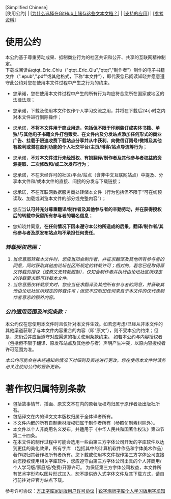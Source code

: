 [Simplified Chinese]  
[使用公约] | \[[为什么选择在GitHub上储存这些文本文档？](https://github.com/qtqtEricChiu/qtqtEricChiu/blob/main/why-create-these-documents-at-github.md "为什么选择在GitHub上储存这些文本文档？")\] | \[[支持的应用](https://github.com/qtqtEricChiu/qtqtEricChiu/blob/EBook-Docs/supported-applications.md "支持的应用")\] | \[[参考资料](https://github.com/qtqtEricChiu/qtqtEricChiu/blob/EBook-Docs/references.md)\]

使用公约
=========
本公约基于尊重劳动成果、抵制商业行为的社区共识和公开、共享的互联网精神制定。  
下载或阅读由qtqt_Eric_Chiu（"qtqt_Eric_Qiu","qtqt","制作者"）制作的电子书籍文件（".epub",".pdf"或其他格式，下称“本文件”），即代表您已阅读知晓并愿意遵守此公约对您在使用本文件过程中产生之行为的约束。     

- 您承诺，您在使用本文件过程中产生的所有行为均应符合您所在国家或地区的法律法规；
- 您承诺，下载及使用本文件仅作个人学习交流之用，并将在下载后24小时之内对本文件进行删除操作；
- 您承诺，**不将本文件用于商业用途，包括但不限于印刷装订成实体书籍、单独/与其他电子书籍文件打包贩卖、在文件内及分发站点添加任何形式的商业广告、挂载于限速收费下载站点分享并从中获利、向微信订阅号/微博及其他有盈利或潜在盈利功能的个人社交平台/主页/博客/站点导流等行为**；
- 您承诺，**不对本文件进行未经授权、有损翻译/制作者及其他参与者权益的资源提取、二次修改和/或二次发布行为**；
- 您承诺，不在未经许可的社区/平台/站点（含非中文互联网站点）中提及、分享本文件和/或本文件的直接、间接的分发与下载链接；
- 您承诺，不在互联网数据服务商处转储本文件（行为包括但不限于“可在线预读取、加载或浏览本文件的部分或完整内容”）；    

- 您应当**认可并充分尊重翻译/制作者及其他参与者的辛勤劳动，并在获得授权后的转载中保留所有参与者的署名信息**；
- 您知晓并同意，**在任何情况下因未遵守本公约所造成的后果，翻译/制作者/其他参与者及原发布站点均不承担任何责任**。     

### ***转载授权范围**：*
1. *当您意图转载本文件时，您应当知会制作者，并征求翻译及其他所有参与者的同意，同时获取其他由论坛社区所规定的转载许可；相对的，若您已经取得原文转载的授权（或原文无转载限制），仅知会制作者并执行由论坛社区所规定的转载要求即可转载本文件。*
2. *当您意图仅转载原文时，您应当征求翻译及其他所有参与者的同意，并获取其他由论坛社区所规定的转载许可；但您不应附加任何来自于本文件的仅代表制作者意志的额外内容。*

### ***公约适用范围及冲突条款**：*
本公约仅在您使用本文件时且仅针对本文件生效。如若您考虑/已经从非本文件的其他渠道获取了与本文件内容重合的内容（即“原文”），则不受本公约约束；但是，您仍受并应当遵守对应渠道的相关使用条款约束。
如若本公约与内容授权者（包括但不限于翻译、原发布站点及其他参与者）声明产生冲突，以原内容授权者许可范围为准。

*本公约可能会在未经通知的情况下对细则及表述进行更改，您在使用本文件时请务必关注使用公约的最新更新。*

著作权归属特别条款
=========
 - 包括故事情节、插画、原文文本在内的原著版权均归属于原作者及出版社所有。
 - 包括译文在内的译文文本版权归属于全体译者所有。
 - 本文件内嵌的所有自制素材版权归属于制作者所有（参照仿制素材除外）。
 - 本文件以个人非商用名义发布，并适用于《中华人民共和国著作权法》第四节第二十四条。
 - 在本文件的制作过程中可能会选用一些由第三方字体公司开发的字库软件以达到更佳的美化效果，所有字库 （包括其中的计算机软件作品和字体美术作品）著作权归其著作权所有者所有。您下载或使用本文件视作第三方字体公司直接向您授权使用相关字库软件，您应遵守由第三方字体公司出具的个人非商用/个人学习版/家庭版/免费/开源许可。
为保证第三方字体公司权益，本文件所有艺术字形均以图片形式加入，恕不提供嵌入式字体文件及其下载方式，请自行前往对应官方站点下载。

参考许可协议：[方正字库家庭版用户许可协议](https://www.foundertype.com/index.php/About/powerPer.html) | [锐字潮牌字库个人学习版用字须知](http://www.reeji.com/yzxz)
